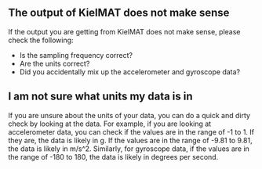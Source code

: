 ## The output of KielMAT does not make sense

If the output you are getting from KielMAT does not make sense, please check the following:

- Is the sampling frequency correct?
- Are the units correct?
- Did you accidentally mix up the accelerometer and gyroscope data?

## I am not sure what units my data is in

If you are unsure about the units of your data, you can do a quick and dirty check by looking at the data. For example, if you are looking at accelerometer data, you can check if the values are in the range of -1 to 1. If they are, the data is likely in g. If the values are in the range of -9.81 to 9.81, the data is likely in m/s^2. Similarly, for gyroscope data, if the values are in the range of -180 to 180, the data is likely in degrees per second.
